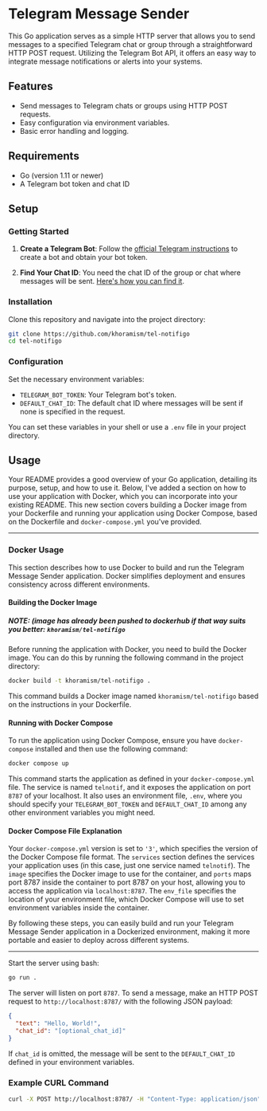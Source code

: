 # Telegram Message Sender

This Go application serves as a simple HTTP server that allows you to send messages to a specified Telegram chat or group through a straightforward HTTP POST request. Utilizing the Telegram Bot API, it offers an easy way to integrate message notifications or alerts into your systems.

## Features

- Send messages to Telegram chats or groups using HTTP POST requests.
- Easy configuration via environment variables.
- Basic error handling and logging.

## Requirements

- Go (version 1.11 or newer)
- A Telegram bot token and chat ID

## Setup

### Getting Started

1. **Create a Telegram Bot**: Follow the [official Telegram instructions](https://core.telegram.org/bots#6-botfather) to create a bot and obtain your bot token.

2. **Find Your Chat ID**: You need the chat ID of the group or chat where messages will be sent. [Here's how you can find it](https://stackoverflow.com/questions/32423837/telegram-bot-how-to-get-a-group-chat-id).

### Installation

Clone this repository and navigate into the project directory:

```bash
git clone https://github.com/khoramism/tel-notifigo
cd tel-notifigo
```

### Configuration

Set the necessary environment variables:

- `TELEGRAM_BOT_TOKEN`: Your Telegram bot's token.
- `DEFAULT_CHAT_ID`: The default chat ID where messages will be sent if none is specified in the request.

You can set these variables in your shell or use a `.env` file in your project directory.

## Usage
Your README provides a good overview of your Go application, detailing its purpose, setup, and how to use it. Below, I've added a section on how to use your application with Docker, which you can incorporate into your existing README. This new section covers building a Docker image from your Dockerfile and running your application using Docker Compose, based on the Dockerfile and `docker-compose.yml` you've provided.

---

### Docker Usage

This section describes how to use Docker to build and run the Telegram Message Sender application. Docker simplifies deployment and ensures consistency across different environments.

#### Building the Docker Image
##### NOTE: (image has already been pushed to dockerhub if that way suits you better: `khoramism/tel-notifigo`
Before running the application with Docker, you need to build the Docker image. You can do this by running the following command in the project directory:

```bash
docker build -t khoramism/tel-notifigo .
```

This command builds a Docker image named `khoramism/tel-notifigo` based on the instructions in your Dockerfile.

#### Running with Docker Compose

To run the application using Docker Compose, ensure you have `docker-compose` installed and then use the following command:

```bash
docker compose up
```

This command starts the application as defined in your `docker-compose.yml` file. The service is named `telnotif`, and it exposes the application on port `8787` of your localhost. It also uses an environment file, `.env`, where you should specify your `TELEGRAM_BOT_TOKEN` and `DEFAULT_CHAT_ID` among any other environment variables you might need.

#### Docker Compose File Explanation

Your `docker-compose.yml` version is set to `'3'`, which specifies the version of the Docker Compose file format. The `services` section defines the services your application uses (in this case, just one service named `telnotif`). The `image` specifies the Docker image to use for the container, and `ports` maps port 8787 inside the container to port 8787 on your host, allowing you to access the application via `localhost:8787`. The `env_file` specifies the location of your environment file, which Docker Compose will use to set environment variables inside the container.

By following these steps, you can easily build and run your Telegram Message Sender application in a Dockerized environment, making it more portable and easier to deploy across different systems.

---

Start the server using bash:

```bash
go run .
```

The server will listen on port `8787`. To send a message, make an HTTP POST request to `http://localhost:8787/` with the following JSON payload:

```json
{
  "text": "Hello, World!",
  "chat_id": "[optional_chat_id]"
}
```

If `chat_id` is omitted, the message will be sent to the `DEFAULT_CHAT_ID` defined in your environment variables.

### Example CURL Command

```bash
curl -X POST http://localhost:8787/ -H "Content-Type: application/json" -d '{"text":"Hello, World!", "chat_id":"YOUR_CHAT_ID_HERE"}'
```

